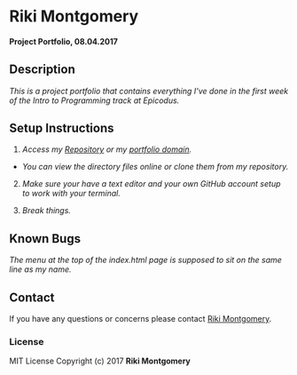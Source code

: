 # Riki Montgomery

#### Project Portfolio, 08.04.2017

## Description

_This is a project portfolio that contains everything I've done in the first week of the Intro to Programming track at Epicodus._

## Setup Instructions

1. _Access my [Repository](https://github.com/rikimontgomery/portfolio) or my [portfolio domain](https://rikimontgomery.github.io/portfolio/)._

* _You can view the directory files online or clone them from my repository._

2. _Make sure your have a text editor and your own GitHub account setup to work with your terminal._

3. _Break things._

## Known Bugs

_The menu at the top of the index.html page is supposed to sit on the same line as my name._

## Contact

If you have any questions or concerns please contact [Riki Montgomery](mailto:mostriki820@gmail.com).

### License

MIT License
Copyright (c) 2017 **Riki Montgomery**
